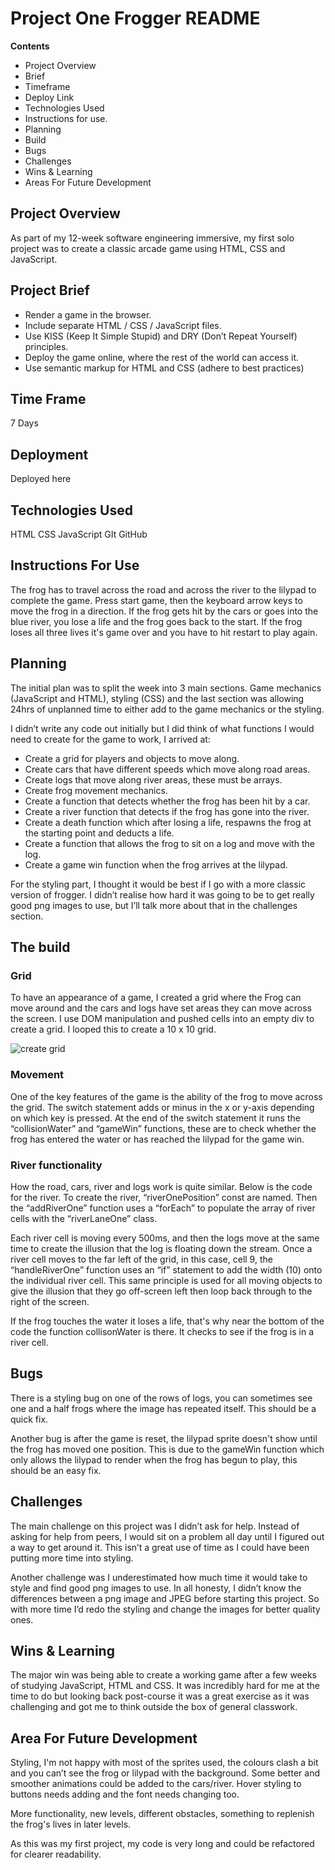# Project One Frogger README #



**Contents** 

* Project Overview
* Brief
* Timeframe
* Deploy Link
* Technologies Used
* Instructions for use.
* Planning
* Build
* Bugs
* Challenges
* Wins & Learning
* Areas For Future Development

## Project Overview ##

As part of my 12-week software engineering immersive, my first solo project was to create a classic arcade game using HTML, CSS and JavaScript.

## Project Brief ## 

* Render a game in the browser.
* Include separate HTML / CSS / JavaScript files.
* Use KISS (Keep It Simple Stupid) and DRY (Don’t Repeat Yourself) principles.
* Deploy the game online, where the rest of the world can access it. 
* Use semantic markup for HTML and CSS (adhere to best practices)

## Time Frame ## 

7 Days

## Deployment ## 

Deployed here

## Technologies Used ## 

HTML
CSS
JavaScript
GIt
GitHub

## Instructions For Use ## 

The frog has to travel across the road and across the river to the lilypad to complete the game. Press start game, then the keyboard arrow keys to move the frog in a direction. If the frog gets hit by the cars or goes into the blue river, you lose a life and the frog goes back to the start. If the frog loses all three lives it's game over and you have to hit restart to play again. 

## Planning ## 

The initial plan was to split the week into 3 main sections. Game mechanics (JavaScript and HTML), styling (CSS) and the last section was allowing 24hrs of unplanned time to either add to the game mechanics or the styling. 

I didn’t write any code out initially but I did think of what functions I would need to create for the game to work, I arrived at:

* Create a grid for players and objects to move along.
* Create cars that have different speeds which move along road areas.
* Create logs that move along river areas, these must be arrays.
* Create frog movement mechanics.
* Create a function that detects whether the frog has been hit by a car.
* Create a river function that detects if the frog has gone into the river.
* Create a death function which after losing a life, respawns the frog at the starting point and deducts a life. 
* Create a function that allows the frog to sit on a log and move with the log.
* Create a game win function when the frog arrives at the lilypad. 

For the styling part, I thought it would be best if I go with a more classic version of frogger. I didn’t realise how hard it was going to be to get really good png images to use, but I’ll talk more about that in the challenges section.

##  The build ## 

### Grid ###

To have an appearance of a game, I created a grid where the Frog can move around and the cars and logs have set areas they can move across the screen. I use DOM manipulation and pushed cells into an empty div to create a grid. I looped this to create a 10 x 10 grid.

![create grid](https://i.imgur.com/BGbXObF.png "Create Grid Code")

### Movement ###

One of the key features of the game is the ability of the frog to move across the grid. The switch statement adds or minus in the x or y-axis depending on which key is pressed. At the end of the switch statement it runs the “collisionWater” and “gameWin” functions, these are to check whether the frog has entered the water or has reached the lilypad for the game win. 

### River functionality ###

How the road, cars, river and logs work is quite similar. Below is the code for the river. To create the river, “riverOnePosition” const are named. Then the “addRiverOne” function uses a “forEach” to populate the array of river cells with the “riverLaneOne” class. 

Each river cell is moving every 500ms, and then the logs move at the same time to create the illusion that the log is floating down the stream. Once a river cell moves to the far left of the grid, in this case, cell 9, the “handleRiverOne” function uses an “if” statement to add the width (10) onto the individual river cell. This same principle is used for all moving objects to give the illusion that they go off-screen left then loop back through to the right of the screen. 

If the frog touches the water it loses a life, that's why near the bottom of the code the function collisonWater is there. It checks to see if the frog is in a river cell. 

## Bugs ##

There is a styling bug on one of the rows of logs, you can sometimes see one and a half frogs where the image has repeated itself. This should be a quick fix. 

Another bug is after the game is reset, the lilypad sprite doesn't show until the frog has moved one position. This is due to the gameWin function which only allows the lilypad to render when the frog has begun to play, this should be an easy fix.

## Challenges ## 

The main challenge on this project was I didn’t ask for help. Instead of asking for help from peers, I would sit on a problem all day until I figured out a way to get around it. This isn’t a great use of time as I could have been putting more time into styling.

Another challenge was I underestimated how much time it would take to style and find good png images to use. In all honesty, I didn’t know the differences between a png image and JPEG before starting this project. So with more time I’d redo the styling and change the images for better quality ones. 

## Wins & Learning ## 

The major win was being able to create a working game after a few weeks of studying JavaScript, HTML and CSS. It was incredibly hard for me at the time to do but looking back post-course it was a great exercise as it was challenging and got me to think outside the box of general classwork. 


## Area For Future Development ## 

Styling, I'm not happy with most of the sprites used, the colours clash a bit and you can’t see the frog or lilypad with the background. Some better and smoother animations could be added to the cars/river. Hover styling to buttons needs adding and the font needs changing too.

More functionality, new levels, different obstacles, something to replenish the frog's lives in later levels.

As this was my first project, my code is very long and could be refactored for clearer readability. 
